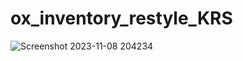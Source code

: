 # ox_inventory_restyle_KRS


![Screenshot 2023-11-08 204234](https://github.com/KRS-KAROS/New_restyle_ox_inventory_Krs/assets/131356071/7036f3de-0b67-4cc1-8370-c913a03773c8)
